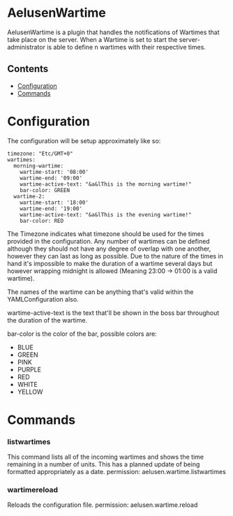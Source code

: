 # AelusenWartime
AelusenWartime is a plugin that handles the notifications of Wartimes that take place on the server. When a Wartime is set to start the server-administrator is able to define n wartimes with their respective times.

## Contents
 - [Configuration](#Configuration)
 - [Commands](#Commands)

# Configuration

The configuration will be setup approximately like so:
```
timezone: "Etc/GMT+0"
wartimes:
  morning-wartime:
    wartime-start: '08:00'
    wartime-end: '09:00'
    wartime-active-text: "&a&lThis is the morning wartime!"
    bar-color: GREEN
  wartime-2:
    wartime-start: '18:00'
    wartime-end: '19:00'
    wartime-active-text: "&a&lThis is the evening wartime!"
    bar-color: RED
```
The Timezone indicates what timezone should be used for the times provided in the configuration. Any number of wartimes can be defined although they should not have any degree of overlap with one another, however they can last as long as possible. Due to the nature of the times in hand it's impossible to make the duration of a wartime several days but however wrapping midnight is allowed (Meaning 23:00 -> 01:00 is a valid wartime).

The names of the wartime can be anything that's valid within the YAMLConfiguration also.

wartime-active-text is the text that'll be shown in the boss bar throughout the duration of the wartime.

bar-color is the color of the bar, possible colors are:
 - BLUE
 - GREEN
 - PINK
 - PURPLE
 - RED
 - WHITE
 - YELLOW
 
# Commands
 
### listwartimes
 
This command lists all of the incoming wartimes and shows the time remaining in a number of units. This has a planned update of being formatted appropriately as a date.
permission: aelusen.wartime.listwartimes
 
### wartimereload
 
Reloads the configuration file.
permission: aelusen.wartime.reload
